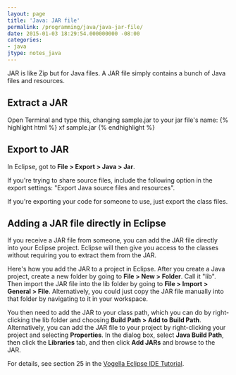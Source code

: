```yaml
---
layout: page
title: 'Java: JAR file'
permalink: /programming/java/java-jar-file/
date: 2015-01-03 18:29:54.000000000 -08:00
categories:
- java
jtype: notes_java
---
```


JAR is like Zip but for Java files. A JAR file simply contains a bunch of Java files and resources.

## Extract a JAR

Open Terminal and type this, changing sample.jar to your jar file's name:
{% highlight html %}
xf sample.jar
{% endhighlight %}

## Export to JAR

In Eclipse, got to **File > Export > Java > Jar**.

If you're trying to share source files, include the following option in the export settings: "Export Java source files and resources".

If you're exporting your code for someone to use, just export the class files.

## Adding a JAR file directly in Eclipse

If you receive a JAR file from someone, you can add the JAR file directly into your Eclipse project. Eclipse will then give you access to the classes without requiring you to extract them from the JAR.

Here's how you add the JAR to a project in Eclipse. After you create a Java project, create a new folder by going to **File > New > Folder**. Call it "lib". Then import the JAR file into the lib folder by going to **File > Import > General > File**. Alternatively, you could just copy the JAR file manually into that folder by navigating to it in your workspace.

You then need to add the JAR to your class path, which you can do by right-clicking the lib folder and choosing **Build Path > Add to Build Path**. Alternatively, you can add the JAR file to your project by right-clicking your project and selecting **Properties**. In the dialog box, select **Java Build Path**, then click the **Libraries** tab, and then click **Add JARs** and browse to the JAR.

For details, see section 25 in the [Vogella Eclipse IDE Tutorial](http://www.vogella.com/tutorials/Eclipse/article.html).
